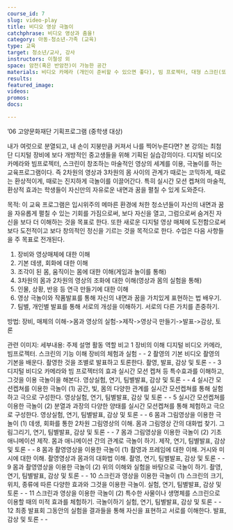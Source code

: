 ```yaml
---
course_id: 7
slug: video-play
title: 비디오 영상 극놀이
catchphrase: 비디오 영상과 춤을!
category: 아동-청소년-가족 (교육)
type: 교육
target: 청소년/교사, 강사
instructors: 이철성 외
space: 암전(혹은 반암전)이 가능한 공간
materials: 비디오 카메라 (개인이 준비할 수 있으면 좋다), 빔 프로젝터, 대형 스크린(또는 대형 흰 천)
results: 
featured_image:
videos:
promos:
docs:

---
```


’06 고양문화재단 기획프로그램 (중학생 대상)


내가 여럿으로 분열되고, 내 손이 지붕만큼 커져서 나를 찍어누른다면? 본 강의는 최첨단 디지털 장비에 보다 개방적인 중고생들을 위해 기획된 실습강의이다. 디지털 비디오 카메라와 빔프로젝터, 스크린이 창조하는 마술적인 영상의 세계를 이용, 극놀이를 하는 교육프로그램이다. 즉 2차원의 영상과 3차원의 몸 사이의 관계가 때로는 코믹하게, 때로는 환상적이게, 때로는 진지하게 극놀이를 이끌어간다. 특히 실시간 모션 켑쳐의 마술적, 환상적 효과는 학생들이 자신만의 자유로운 내면과 꿈을 펼칠 수 있게 도와준다.

목적: 
이 교육 프로그램은 입시위주의 메마른 환경에 처한 청소년들이 자신의 내면과 꿈을 자유롭게 펼칠 수 있는 기회를 가짐으로써, 보다 자신을 열고, 그럼으로써 숨겨진 자신을 보다 더 이해하는 것을 목표로 한다. 또한 새로운 디지털 영상 매체에 도전함으로써 보다 도전적이고 보다 창의적인 정신을 기르는 것을 목적으로 한다. 수업은 다음 사항들을 주 목표로 전개된다.

1. 장비와 영상매체에 대한 이해
2. 기본 데생, 회화에 대한 이해
3. 조각이 된 몸, 움직이는 몸에 대한 이해(게임과 놀이를 통해)
4. 3차원의 몸과 2차원의 영상의 조화에 대한 이해(영상과 몸의 실험을 통해)
5. 인물, 상황, 반응 등 연극 만들기에 대한 이해
6. 영상 극놀이와 작품발표를 통해 자신의 내면과 꿈을 가치있게 표현하는 법 배우기.
7. 팀별, 개인별 발표를 통해 서로의 개성을 이해하기. 서로의 다른 가치를 존중하기.

방법: 
장비, 매체의 이해->몸과 영상의 실험->제작->영상극 만들기->발표->감상, 토론

관련 이미지: 
세부내용: 
주제  설명  활동  역할  비고
1 장비의 이해  디지털 비디오 카메라, 빔프로젝터. 스크린의 기능 이해  장비의 체험과 실험  - -
2 촬영의 기본  비디오 촬영의 기본을 배운다. 촬영한 것을 조별로 발표하고 토론한다.  촬영, 발표, 감상 및 토론 - -
3 디지털 비디오 카메라와 빔 프로젝터의 효과 실시간 모션 켑쳐 등 특수효과를 이해하고, 그것을 이용 극놀이을 해본다.  영상실험, 연기, 팀별발표, 감상 및 토론 - -
4 실시간 모션켑쳐를 이용한 극놀이 (1) 공간, 빛, 몸의 다양한 관계를 실시간 모션켑쳐를 통해 실험하고 극으로 구성한다. 영상실험, 연기, 팀별발표, 감상 및 토론 - -
5 실시간 모션켑쳐를 이용한 극놀이 (2) 분열과 과장의 다양한 양태를 실시간 모션켑쳐를 통해 체험하고 극으로 구성한다. 영상실험, 연기, 팀별발표, 감상 및 토론 - -
6 몸과 그림영상을 이용한 극놀이 (1)  데생, 회화를 통한 2차원 그림영상의 이해. 몸과 그림영상 간의 대화법 찾기. 그림그리기, 연기, 팀별발표, 감상 및 토론  - -
7 몸과 그림영상을 이용한 극놀이 (2)  기초애니메이션 제작. 몸과 애니메이션 간의 관계로 극놀이 하기. 제작, 연기, 팀별발표, 감상 및 토론 - -
8 몸과 촬영영상을 이용한 극놀이 (1)  촬영과 프레임에 대한 이해. 거시와 미시에 대한 이해. 촬영영상과 몸과의 대화법 이해.  촬영, 연기, 팀별발표, 감상 및 토론 - -
9 몸과 촬영영상을 이용한 극놀이 (2)  위의 이해와 실험을 바탕으로 극놀이 하기. 촬영, 연기, 팀별발표, 감상 및 토론 - -
10  스크린과 영상을 이용한 극놀이 (1)  스크린의 크기, 위치, 종류에 따른 다양한 효과와 그것을 이용한 극놀이.  실험, 연기, 팀별발표, 감상 및 토론 - -
11  스크린과 영상을 이용한 극놀이 (2)  특수한 사물이나 생명체를 스크린으로 이용할 때의 미적 효과를 체험하기. 극놀이하기 실험, 연기, 팀별발표, 감상 및 토론 - -
12  최종 발표회  그동안의 실험을 결과들을 통해 자신을 표현하고 서로를 이해한다. 발표, 감상 및 토론 - -
